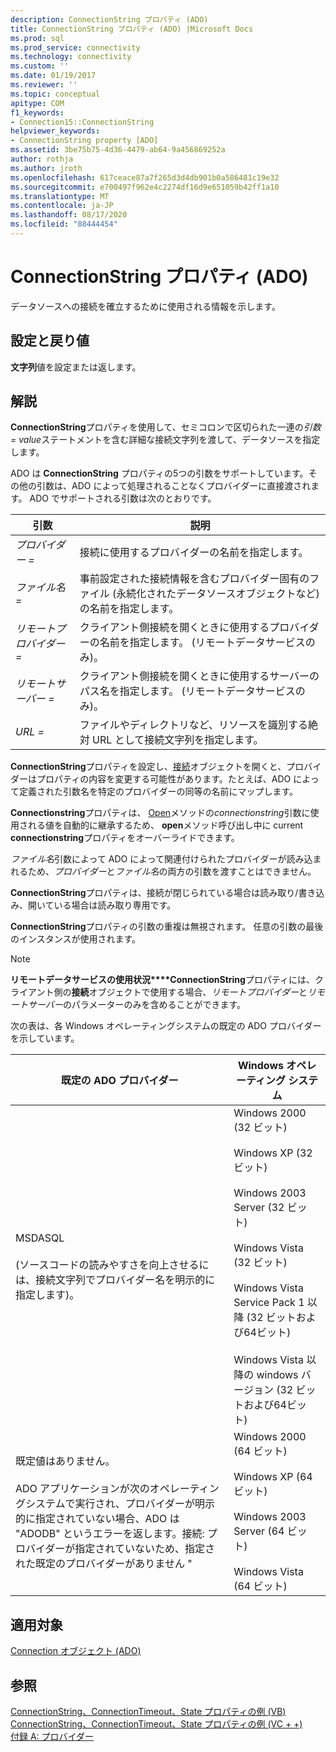 ```yaml
---
description: ConnectionString プロパティ (ADO)
title: ConnectionString プロパティ (ADO) |Microsoft Docs
ms.prod: sql
ms.prod_service: connectivity
ms.technology: connectivity
ms.custom: ''
ms.date: 01/19/2017
ms.reviewer: ''
ms.topic: conceptual
apitype: COM
f1_keywords:
- Connection15::ConnectionString
helpviewer_keywords:
- ConnectionString property [ADO]
ms.assetid: 3be75b75-4d36-4479-ab64-9a456869252a
author: rothja
ms.author: jroth
ms.openlocfilehash: 617ceace87a7f265d3d4db901b0a586481c19e32
ms.sourcegitcommit: e700497f962e4c2274df16d9e651059b42ff1a10
ms.translationtype: MT
ms.contentlocale: ja-JP
ms.lasthandoff: 08/17/2020
ms.locfileid: "88444454"
---
```

# <a name="connectionstring-property-ado"></a>ConnectionString プロパティ (ADO)
データソースへの接続を確立するために使用される情報を示します。  
  
## <a name="settings-and-return-values"></a>設定と戻り値  
 **文字列**値を設定または返します。  
  
## <a name="remarks"></a>解説  
 **ConnectionString**プロパティを使用して、セミコロンで区切られた一連の*引数* *= value*ステートメントを含む詳細な接続文字列を渡して、データソースを指定します。  
  
 ADO は **ConnectionString** プロパティの5つの引数をサポートしています。その他の引数は、ADO によって処理されることなくプロバイダーに直接渡されます。 ADO でサポートされる引数は次のとおりです。  
  
|引数|説明|  
|--------------|-----------------|  
|*プロバイダー =*|接続に使用するプロバイダーの名前を指定します。|  
|*ファイル名 =*|事前設定された接続情報を含むプロバイダー固有のファイル (永続化されたデータソースオブジェクトなど) の名前を指定します。|  
|*リモートプロバイダー =*|クライアント側接続を開くときに使用するプロバイダーの名前を指定します。 (リモートデータサービスのみ)。|  
|*リモートサーバー =*|クライアント側接続を開くときに使用するサーバーのパス名を指定します。 (リモートデータサービスのみ)。|  
|*URL =*|ファイルやディレクトリなど、リソースを識別する絶対 URL として接続文字列を指定します。|  
  
 **ConnectionString**プロパティを設定し、[接続](../../../ado/reference/ado-api/connection-object-ado.md)オブジェクトを開くと、プロバイダーはプロパティの内容を変更する可能性があります。たとえば、ADO によって定義された引数名を特定のプロバイダーの同等の名前にマップします。  
  
 **Connectionstring**プロパティは、 [Open](../../../ado/reference/ado-api/open-method-ado-connection.md)メソッドの*connectionstring*引数に使用される値を自動的に継承するため、 **open**メソッド呼び出し中に current **connectionstring**プロパティをオーバーライドできます。  
  
 *ファイル名*引数によって ADO によって関連付けられたプロバイダーが読み込まれるため、*プロバイダー*と*ファイル名*の両方の引数を渡すことはできません。  
  
 **ConnectionString**プロパティは、接続が閉じられている場合は読み取り/書き込み、開いている場合は読み取り専用です。  
  
 **ConnectionString**プロパティの引数の重複は無視されます。 任意の引数の最後のインスタンスが使用されます。  
  
> [!NOTE]
>  **リモートデータサービスの使用状況****ConnectionString**プロパティには、クライアント側の**接続**オブジェクトで使用する場合、*リモートプロバイダー*と*リモートサーバー*のパラメーターのみを含めることができます。  
  
 次の表は、各 Windows オペレーティングシステムの既定の ADO プロバイダーを示しています。  
  
|既定の ADO プロバイダー|Windows オペレーティング システム|  
|--------------------------|------------------------------|  
|MSDASQL<br /><br /> (ソースコードの読みやすさを向上させるには、接続文字列でプロバイダー名を明示的に指定します)。|Windows 2000 (32 ビット)<br /><br /> Windows XP (32 ビット)<br /><br /> Windows 2003 Server (32 ビット)<br /><br /> Windows Vista (32 ビット)<br /><br /> Windows Vista Service Pack 1 以降 (32 ビットおよび64ビット)<br /><br /> Windows Vista 以降の windows バージョン (32 ビットおよび64ビット)|  
|既定値はありません。<br /><br /> ADO アプリケーションが次のオペレーティングシステムで実行され、プロバイダーが明示的に指定されていない場合、ADO は "ADODB" というエラーを返します。接続: プロバイダーが指定されていないため、指定された既定のプロバイダーがありません "|Windows 2000 (64 ビット)<br /><br /> Windows XP (64 ビット)<br /><br /> Windows 2003 Server (64 ビット)<br /><br /> Windows Vista (64 ビット)|  
  
## <a name="applies-to"></a>適用対象  
 [Connection オブジェクト (ADO)](../../../ado/reference/ado-api/connection-object-ado.md)  
  
## <a name="see-also"></a>参照  
 [ConnectionString、ConnectionTimeout、State プロパティの例 (VB)](../../../ado/reference/ado-api/connectionstring-connectiontimeout-and-state-properties-example-vb.md)   
 [ConnectionString、ConnectionTimeout、State プロパティの例 (VC + +)](../../../ado/reference/ado-api/connectionstring-connectiontimeout-and-state-properties-example-vc.md)   
 [付録 A: プロバイダー](../../../ado/guide/appendixes/appendix-a-providers.md)
